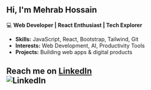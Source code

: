 ## Hi, I'm **Mehrab Hossain** 

💻 **Web Developer | React Enthusiast | Tech Explorer**  

-  **Skills:** JavaScript, React, Bootstrap, Tailwind, Git
-  **Interests:** Web Development, AI, Productivity Tools  
-  **Projects:** Building web apps & digital products  

 **Reach me on [LinkedIn](https://www.linkedin.com/in/dev-mehrab/)**  
**![LinkedIn](https://img.icons8.com/?size=48&id=89242&format=png)**
---

